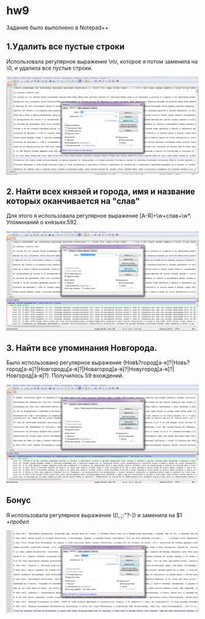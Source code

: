 # hw9

Задание было выполнено в Notepad++

## 1.Удалить все пустые строки

Использовала регулярное выражение \n\r, которое я потом заменила на \0, и удалила все пустые строки.

![](https://raw.githubusercontent.com/donaradavtyan/hw9/master/шаг_1.png)

## 2. Найти всех князей и города, имя и название которых оканчивается на "слав"

Для этого я использовала регулярное выражение [А-Я]+\w+слав+\w*. Упоминаний о князьях:592.

![](https://raw.githubusercontent.com/donaradavtyan/hw9/master/шаг_2.png)

## 3. Найти все упоминания Новгорода.

Было использовано регулярное выражение (Новѣ?город[а-я]?|Новъ?город[а-я]?|Новгородц[а-я]?|Новагород[а-я]?|Новугород[а-я]?|Новгород[а-я]?). Получилось 59 вхождений.

![](https://raw.githubusercontent.com/donaradavtyan/hw9/master/шаг_3.png)

## Бонус

Я использовала регулярное выражение ([!,.;:"?-]) и заменила на $1 _+пробел_

![](https://raw.githubusercontent.com/donaradavtyan/hw9/master/_бонус.png)
